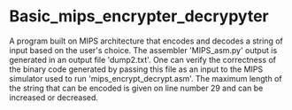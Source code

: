 # Basic_mips_encrypter_decrypyter
 A program built on MIPS architecture that encodes and decodes a string of input based on the user's choice. 
 The assembler 'MIPS_asm.py' output is generated in an output file 'dump2.txt'. One can verify the correctness of the
 binary code generated by passing this file as an input to the MIPS simulator used to run 'mips_encrypt_decrypt.asm'.
The maximum length of the string that can be encoded is given on line number 29 and can be increased or decreased.
